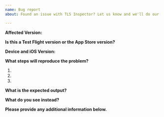 ```yaml
---
name: Bug report
about: Found an issue with TLS Inspector? Let us know and we'll do our best to resolve it.

---
```


**Affected Version:**



**Is this a Test Flight version or the App Store version?**



**Device and iOS Version:**



**What steps will reproduce the problem?**

1.
2.
3.

**What is the expected output?**



**What do you see instead?**



**Please provide any additional information below.**
